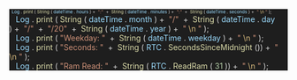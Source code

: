 <div style="background:#1E1E1E; font-size: 8;">
    <span style='color:#D4D4D4'>&nbsp;&nbsp;</span><span style='color:#9CDCFE'>Log</span>
    <span style='color:#D4D4D4'>.</span>
    <span style='color:#DCDCAA'>print</span>
    <span style='color:#D4D4D4'>(</span>
    <span style='color:#DCDCAA'>String</span>
    <span style='color:#D4D4D4'>(</span>
    <span style='color:#9CDCFE'>dateTime</span>
    <span style='color:#D4D4D4'>.</span>
    <span style='color:#9CDCFE'>hours</span>
    <span style='color:#D4D4D4'>)&nbsp;+&nbsp;</span>
    <span style='color:#CE9178'>&quot;:&quot;</span>
    <span style='color:#D4D4D4'>&nbsp;+&nbsp;</span>
    <span style='color:#DCDCAA'>String</span>
    <span style='color:#D4D4D4'>(</span>
    <span style='color:#9CDCFE'>dateTime</span>
    <span style='color:#D4D4D4'>.</span>
    <span style='color:#9CDCFE'>minutes</span>
    <span style='color:#D4D4D4'>)&nbsp;+&nbsp;</span>
    <span style='color:#CE9178'>&quot;:&quot;</span>
    <span style='color:#D4D4D4'>&nbsp;+&nbsp;</span>
    <span style='color:#DCDCAA'>String</span>
    <span style='color:#D4D4D4'>(</span>
    <span style='color:#9CDCFE'>dateTime</span>
    <span style='color:#D4D4D4'>.</span>
    <span style='color:#9CDCFE'>seconds</span>
    <span style='color:#D4D4D4'>)&nbsp;+&nbsp;</span>
    <span style='color:#CE9178'>&quot;</span>
    <span style='color:#D7BA7D'>\n</span>
    <span style='color:#CE9178'>&quot;</span>
    <span style='color:#D4D4D4'>);</span>
</div>
<div style="background:#1E1E1E">
    <span style='color:#D4D4D4'>&nbsp;&nbsp;</span>
    <span style='color:#9CDCFE'>Log</span>
    <span style='color:#D4D4D4'>.</span>
    <span style='color:#DCDCAA'>print</span>
    <span style='color:#D4D4D4'>(</span>
    <span style='color:#DCDCAA'>String</span>
    <span style='color:#D4D4D4'>(</span>
    <span style='color:#9CDCFE'>dateTime</span>
    <span style='color:#D4D4D4'>.</span>
    <span style='color:#9CDCFE'>month</span>
    <span style='color:#D4D4D4'>)&nbsp;+&nbsp;</span>
    <span style='color:#CE9178'>&quot;/&quot;</span>
    <span style='color:#D4D4D4'>&nbsp;+&nbsp;</span>
    <span style='color:#DCDCAA'>String</span>
    <span style='color:#D4D4D4'>(</span>
    <span style='color:#9CDCFE'>dateTime</span>
    <span style='color:#D4D4D4'>.</span>
    <span style='color:#9CDCFE'>day</span>
    <span style='color:#D4D4D4'>)&nbsp;+&nbsp;</span>
    <span style='color:#CE9178'>&quot;/&quot;</span>
    <span style='color:#D4D4D4'>&nbsp;+&nbsp;</span>
    <span style='color:#CE9178'>&quot;/20&quot;</span>
    <span style='color:#D4D4D4'>&nbsp;+&nbsp;</span>
    <span style='color:#DCDCAA'>String</span>
    <span style='color:#D4D4D4'>(</span>
    <span style='color:#9CDCFE'>dateTime</span>
    <span style='color:#D4D4D4'>.</span>
    <span style='color:#9CDCFE'>year</span>
    <span style='color:#D4D4D4'>)&nbsp;+&nbsp;</span>
    <span style='color:#CE9178'>&quot;</span>
    <span style='color:#D7BA7D'>\n</span>
    <span style='color:#CE9178'>&quot;</span>
    <span style='color:#D4D4D4'>);</span>
</div>
<div style='background:#1E1E1E'>
    <span style='color:#D4D4D4'>&nbsp;&nbsp;</span>
    <span style='color:#9CDCFE'>Log</span>
    <span style='color:#D4D4D4'>.</span>
    <span style='color:#DCDCAA'>print</span>
    <span style='color:#D4D4D4'>(</span>
    <span style='color:#CE9178'>&quot;Weekday:&nbsp;&quot;</span>
    <span style='color:#D4D4D4'>&nbsp;+&nbsp;</span>
    <span style='color:#DCDCAA'>String</span>
    <span style='color:#D4D4D4'>(</span>
    <span style='color:#9CDCFE'>dateTime</span>
    <span style='color:#D4D4D4'>.</span>
    <span style='color:#9CDCFE'>weekday</span>
    <span style='color:#D4D4D4'>)&nbsp;+&nbsp;</span>
    <span style='color:#CE9178'>&quot;</span>
    <span style='color:#D7BA7D'>\n</span>
    <span style='color:#CE9178'>&quot;</span>
    <span style='color:#D4D4D4'>);</span>
</div>
<div style='background:#1E1E1E'>
    <span style='color:#D4D4D4'>&nbsp;&nbsp;</span>
    <span style='color:#9CDCFE'>Log</span>
    <span style='color:#D4D4D4'>.</span>
    <span style='color:#DCDCAA'>print</span>
    <span style='color:#D4D4D4'>(</span>
    <span style='color:#CE9178'>&quot;Seconds:&nbsp;&quot;</span>
    <span style='color:#D4D4D4'>&nbsp;+&nbsp;</span>
    <span style='color:#DCDCAA'>String</span>
    <span style='color:#D4D4D4'>(</span>
    <span style='color:#9CDCFE'>RTC</span>
    <span style='color:#D4D4D4'>.</span>
    <span style='color:#DCDCAA'>SecondsSinceMidnight</span>
    <span style='color:#D4D4D4'>())&nbsp;+&nbsp;</span>
    <span style='color:#CE9178'>&quot;</span>
    <span style='color:#D7BA7D'>\n</span>
    <span style='color:#CE9178'>&quot;</span>
    <span style='color:#D4D4D4'>);</span>
</div>
<div style='background:#1E1E1E'>
    <span style='color:#D4D4D4'>&nbsp;&nbsp;</span>
    <span style='color:#9CDCFE'>Log</span>
    <span style='color:#D4D4D4'>.</span>
    <span style='color:#DCDCAA'>print</span>
    <span style='color:#D4D4D4'>(</span>
    <span style='color:#CE9178'>&quot;Ram&nbsp;Read:&nbsp;&quot;</span>
    <span style='color:#D4D4D4'>&nbsp;+&nbsp;</span>
    <span style='color:#DCDCAA'>String</span>
    <span style='color:#D4D4D4'>(</span>
    <span style='color:#9CDCFE'>RTC</span>
    <span style='color:#D4D4D4'>.</span>
    <span style='color:#DCDCAA'>ReadRam</span>
    <span style='color:#D4D4D4'>(</span>
    <span style='color:#B5CEA8'>31</span>
    <span style='color:#D4D4D4'>))&nbsp;+&nbsp;</span>
    <span style='color:#CE9178'>&quot;</span>
    <span style='color:#D7BA7D'>\n</span>
    <span style='color:#CE9178'>&quot;</span>
    <span style='color:#D4D4D4'>);</span></p>
</div>